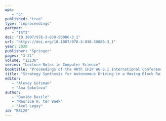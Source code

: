 ```yaml
---
wps: 
   - "5"
published: "true"
type: "inproceedings"
partner: 
   - "ISTI"
doi: "10.1007/978-3-030-50086-3_1"
url: "https://doi.org/10.1007/978-3-030-50086-3_1"
year: 2020
publisher: "Springer"
pages: "3-21"
volume: "12136"
series: "Lecture Notes in Computer Science"
booktitle: "Proceedings of the 40th IFIP WG 6.1 International Conference on Formal Techniques for Distributed Objects, Components, and Systems (FORTE'20)"
title: "Strategy Synthesis for Autonomous Driving in a Moving Block Railway System with Uppaal Stratego"
editor: 
   - "Alexey Gotsman"
   - "Ana Sokolova"
author: 
   - "Davide Basile"
   - "Maurice H. ter Beek"
   - "Axel Legay"
id: "BBL20"
---
```

